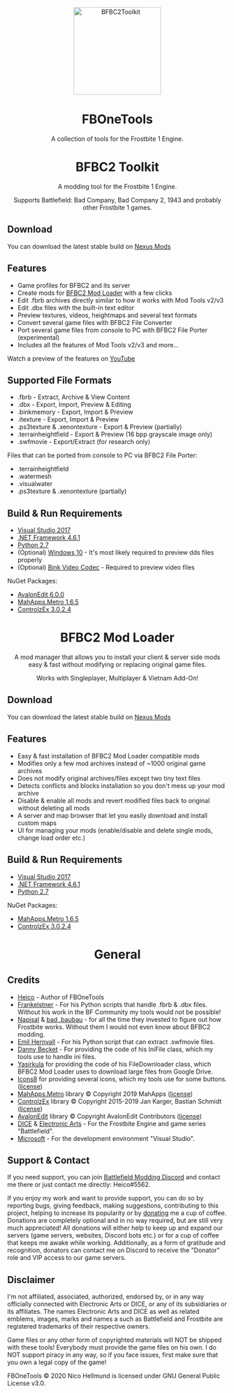<div align="center">
  <a href="https://github.com/HeicoDev/BFBC2Toolkit">
    <img alt="BFBC2Toolkit" width="200" heigth="200" src="https://i.ibb.co/ZJ4Z4sp/Battlefield-Modding-Icon.png">
  </a>
  <h1>FBOneTools</h1>
  <p>
    A collection of tools for the Frostbite 1 Engine.
  </p>
  <h1>BFBC2 Toolkit</h1>
  <p>
    A modding tool for the Frostbite 1 Engine.
  </p>
  <p>
    Supports Battlefield: Bad Company, Bad Company 2, 1943 and probably other Frostbite 1 games.
  </p>   
</div>

## Download

You can download the latest stable build on [Nexus Mods](https://www.nexusmods.com/battlefieldbadcompany2/mods/15)

## Features

* Game profiles for BFBC2 and its server
* Create mods for [BFBC2 Mod Loader](https://www.nexusmods.com/battlefieldbadcompany2/mods/4) with a few clicks 
* Edit .fbrb archives directly similar to how it works with Mod Tools v2/v3
* Edit .dbx files with the built-in text editor
* Preview textures, videos, heightmaps and several text formats
* Convert several game files with BFBC2 File Converter
* Port several game files from console to PC with BFBC2 File Porter (experimental)
* Includes all the features of Mod Tools v2/v3 and more...

Watch a preview of the features on [YouTube](https://www.youtube.com/watch?v=-WeeXXNA87M)

## Supported File Formats

* .fbrb - Extract, Archive & View Content
* .dbx - Export, Import, Preview & Editing
* .binkmemory - Export, Import & Preview
* .itexture - Export, Import & Preview
* .ps3texture & .xenontexture - Export & Preview (partially)
* .terrainheightfield - Export & Preview (16 bpp grayscale image only)
* .swfmovie - Export/Extract (for research only)

Files that can be ported from console to PC via BFBC2 File Porter:
* .terrainheightfield
* .watermesh 
* .visualwater
* .ps3texture & .xenontexture (partially)

## Build & Run Requirements

* [Visual Studio 2017](https://visualstudio.microsoft.com/vs/older-downloads/)
* [.NET Framework 4.6.1](https://www.microsoft.com/en-us/download/details.aspx?id=49982)
* [Python 2.7](https://www.python.org/downloads/release/python-2718/)
* (Optional) [Windows 10](https://www.microsoft.com/en-us/windows/get-windows-10) - It's most likely required to preview dds files properly
* (Optional) [Bink Video Codec](http://www.radgametools.com/bnkdown.htm) - Required to preview video files

NuGet Packages:
* [AvalonEdit 6.0.0](https://www.nuget.org/packages/AvalonEdit/6.0.0)
* [MahApps.Metro 1.6.5](https://www.nuget.org/packages/MahApps.Metro/1.6.5)
* [ControlzEx 3.0.2.4](https://www.nuget.org/packages/ControlzEx/3.0.2.4)

<div align="center">
  <h1>BFBC2 Mod Loader</h1>
  <p>
    A mod manager that allows you to install your client & server side mods easy & fast without modifying or replacing original game files.
  </p>
  <p>
    Works with Singleplayer, Multiplayer & Vietnam Add-On!
  </p>   
</div>

## Download

You can download the latest stable build on [Nexus Mods](https://www.nexusmods.com/battlefieldbadcompany2/mods/4)

## Features

* Easy & fast installation of BFBC2 Mod Loader compatible mods
* Modifies only a few mod archives instead of ~1000 original game archives
* Does not modify original archives/files except two tiny text files 
* Detects conflicts and blocks installation so you don't mess up your mod archive
* Disable & enable all mods and revert modified files back to original without deleting all mods
* A server and map browser that let you easily download and install custom maps
* UI for managing your mods (enable/disable and delete single mods, change load order etc.)

## Build & Run Requirements

* [Visual Studio 2017](https://visualstudio.microsoft.com/vs/older-downloads/)
* [.NET Framework 4.6.1](https://www.microsoft.com/en-us/download/details.aspx?id=49982)
* [Python 2.7](https://www.python.org/downloads/release/python-2718/)

NuGet Packages:
* [MahApps.Metro 1.6.5](https://www.nuget.org/packages/MahApps.Metro/1.6.5)
* [ControlzEx 3.0.2.4](https://www.nuget.org/packages/ControlzEx/3.0.2.4)

<div align="center">
  <h1>General</h1>
</div>

## Credits

* [Heico](https://www.nexusmods.com/users/45260312) - Author of FBOneTools
* [Frankelstner](http://www.bfeditor.org/forums/index.php?/profile/6706-frankelstner/) - For his Python scripts that handle .fbrb & .dbx files. Without his work in the BF Community my tools would not be possible! 
* [Napisal](https://www.youtube.com/channel/UCIcx-pztQ3rGfO3pbcd52OQ) & [bad .baubau](https://www.youtube.com/user/cssbaubau) - for all the time they invested to figure out how Frostbite works. Without them I would not even know about BFBC2 modding.
* [Emil Hernvall](https://github.com/EmilHernvall) - For his Python script that can extract .swfmovie files.
* [Danny Becket](https://stackoverflow.com/users/1563422/danny-beckett) - For providing the code of his IniFile class, which my tools use to handle ini files.
* [Yasirkula](https://github.com/yasirkula) for providing the code of his FileDownloader class, which BFBC2 Mod Loader uses to download large files from Google Drive.
* [Icons8](https://icons8.de/) for providing several icons, which my tools use for some buttons. ([license](https://creativecommons.org/licenses/by-nd/3.0/))
* [MahApps.Metro](https://github.com/MahApps/MahApps.Metro) library © Copyright 2019 MahApps ([license](https://github.com/MahApps/MahApps.Metro/blob/develop/LICENSE))
* [ControlzEx](https://github.com/ControlzEx/ControlzEx) library © Copyright 2015-2019 Jan Karger, Bastian Schmidt ([license](https://github.com/ControlzEx/ControlzEx/blob/develop/LICENSE))
* [AvalonEdit](https://github.com/icsharpcode/AvalonEdit) library © Copyright AvalonEdit Contributors ([license](https://github.com/icsharpcode/AvalonEdit/blob/master/LICENSE))
* [DICE](https://www.dice.se/) & [Electronic Arts](https://www.ea.com/) - For the Frostbite Engine and game series "Battlefield".
* [Microsoft](https://www.microsoft.com/) - For the development environment "Visual Studio".

## Support & Contact

If you need support, you can join [Battlefield Modding Discord](https://discord.me/battlefieldmodding) and contact me there or just contact me directly: Heico#5562.

If you enjoy my work and want to provide support, you can do so by reporting bugs, giving feedback, making suggestions, contributing to this project, helping to increase its popularity or by [donating](https://www.nexusmods.com/users/45260312) me a cup of coffee. Donations are completely optional and in no way required, but are still very much appreciated! All donations will either help to keep up and expand our servers (game servers, websites, Discord bots etc.) or for a cup of coffee that keeps me awake while working. Additionally, as a form of gratitude and recognition, donators can contact me on Discord to receive the "Donator" role and VIP access to our game servers. 

## Disclaimer

I'm not affiliated, associated, authorized, endorsed by, or in any way officially connected with Electronic Arts or DICE, or any of its subsidiaries or its affiliates.
The names Electronic Arts and DICE as well as related emblems, images, marks and names a such as Battlefield and Frostbite are registered trademarks of their respective owners.

Game files or any other form of copyrighted materials will NOT be shipped with these tools! Everybody must provide the game files on his own.
I do NOT support piracy in any way, so if you face issues, first make sure that you own a legal copy of the game!

FBOneTools © 2020 Nico Hellmund is licensed under GNU General Public License v3.0.
